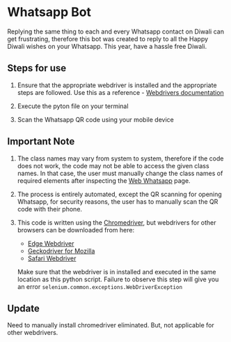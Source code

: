 # Whatsapp Bot

Replying the same thing to each and every Whatsapp contact on Diwali can get frustrating, therefore this bot was created to reply to all the Happy Diwali wishes on your Whatsapp. This year, have a hassle free Diwali.

## Steps for use

1. Ensure that the appropriate webdriver is installed and the appropriate steps are followed. Use this as a reference - [Webdrivers documentation](https://www.selenium.dev/documentation/en/getting_started_with_webdriver/)

2. Execute the pyton file on your terminal

3. Scan the Whatsapp QR code using your mobile device

## Important Note
   
1. The class names may vary from system to system, therefore if the code does not work, the code may not be able to access the given class names. In that case, the user must manually change the class names of required elements after inspecting the [Web Whatsapp](https://web.whatsapp.com/) page.

2. The process is entirely automated, except the QR scanning for opening Whatsapp, for security reasons, the user has to manually scan the QR code with their phone.

3. This code is written using the [Chromedriver](https://sites.google.com/a/chromium.org/chromedriver/downloads), but webdrivers for other browsers can be downloaded from here: 
    - [Edge Webdriver](https://developer.microsoft.com/en-us/microsoft-edge/tools/webdriver/) 
    - [Geckodriver for Mozilla](https://github.com/mozilla/geckodriver/releases) 
    - [Safari Webdriver](https://webkit.org/blog/6900/webdriver-support-in-safari-10/) 
    
    Make sure that the webdriver is in installed and executed in the same location as this python script.
    Failure to observe this step will give you an error `selenium.common.exceptions.WebDriverException`
    
    
## Update

Need to manually install chromedriver eliminated. But, not applicable for other webdrivers.
